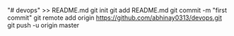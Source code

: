 "# devops" >> README.md
git init
git add README.md
git commit -m "first commit"
git remote add origin https://github.com/abhinay0313/devops.git
git push -u origin master
